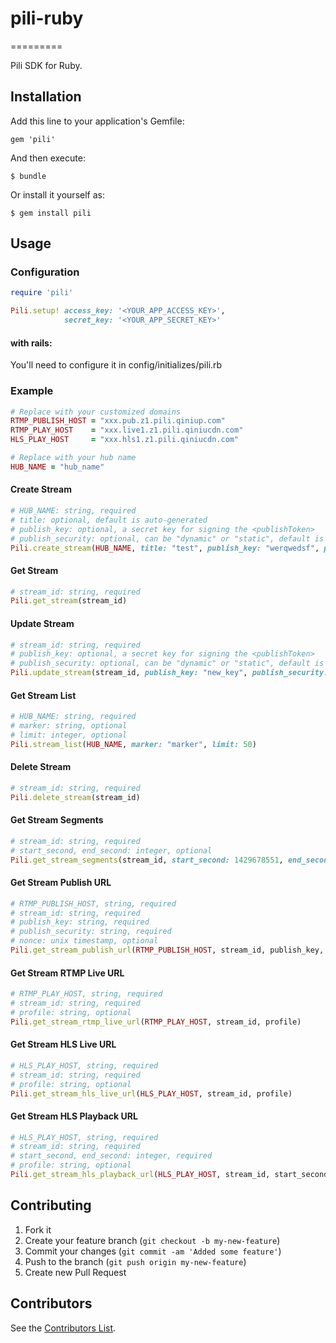 # pili-ruby
=========

Pili SDK for Ruby.

## Installation

Add this line to your application's Gemfile:

    gem 'pili'

And then execute:

    $ bundle

Or install it yourself as:

    $ gem install pili

## Usage

### Configuration

```ruby
require 'pili'

Pili.setup! access_key: '<YOUR_APP_ACCESS_KEY>',
			secret_key: '<YOUR_APP_SECRET_KEY>'
```

#### with rails:

You'll need to configure it in config/initializes/pili.rb


### Example

```ruby
# Replace with your customized domains
RTMP_PUBLISH_HOST = "xxx.pub.z1.pili.qiniup.com"
RTMP_PLAY_HOST 	  = "xxx.live1.z1.pili.qiniucdn.com"
HLS_PLAY_HOST     = "xxx.hls1.z1.pili.qiniucdn.com"

# Replace with your hub name
HUB_NAME = "hub_name"
```


#### Create Stream

```ruby
# HUB_NAME: string, required
# title: optional, default is auto-generated
# publish_key: optional, a secret key for signing the <publishToken>
# publish_security: optional, can be "dynamic" or "static", default is "dynamic"
Pili.create_stream(HUB_NAME, title: "test", publish_key: "werqwedsf", publish_security: "static")
```

#### Get Stream

```ruby
# stream_id: string, required
Pili.get_stream(stream_id)
```

#### Update Stream

```ruby
# stream_id: string, required
# publish_key: optional, a secret key for signing the <publishToken>
# publish_security: optional, can be "dynamic" or "static", default is "dynamic"
Pili.update_stream(stream_id, publish_key: "new_key", publish_security: "dynamic")
```

#### Get Stream List

```ruby
# HUB_NAME: string, required
# marker: string, optional
# limit: integer, optional
Pili.stream_list(HUB_NAME, marker: "marker", limit: 50)
```

#### Delete Stream

```ruby
# stream_id: string, required
Pili.delete_stream(stream_id)
```

#### Get Stream Segments

```ruby
# stream_id: string, required
# start_second, end_second: integer, optional
Pili.get_stream_segments(stream_id, start_second: 1429678551, end_second: 1429689551)
```

#### Get Stream Publish URL

```ruby
# RTMP_PUBLISH_HOST, string, required
# stream_id: string, required
# publish_key: string, required
# publish_security: string, required
# nonce: unix timestamp, optional
Pili.get_stream_publish_url(RTMP_PUBLISH_HOST, stream_id, publish_key, publish_security, nonce)
```

#### Get Stream RTMP Live URL

```ruby
# RTMP_PLAY_HOST, string, required
# stream_id: string, required
# profile: string, optional
Pili.get_stream_rtmp_live_url(RTMP_PLAY_HOST, stream_id, profile)
```

#### Get Stream HLS Live URL

```ruby
# HLS_PLAY_HOST, string, required
# stream_id: string, required
# profile: string, optional
Pili.get_stream_hls_live_url(HLS_PLAY_HOST, stream_id, profile)
```

#### Get Stream HLS Playback URL

```ruby
# HLS_PLAY_HOST, string, required
# stream_id: string, required
# start_second, end_second: integer, required
# profile: string, optional
Pili.get_stream_hls_playback_url(HLS_PLAY_HOST, stream_id, start_second, end_second, profile)
```


## Contributing

1. Fork it
2. Create your feature branch (`git checkout -b my-new-feature`)
3. Commit your changes (`git commit -am 'Added some feature'`)
4. Push to the branch (`git push origin my-new-feature`)
5. Create new Pull Request

## Contributors

See the [Contributors List](https://github.com/pili-io/pili-sdk-ruby/graphs/contributors).
